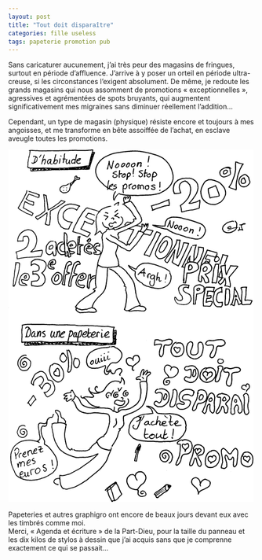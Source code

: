 ```yaml
---
layout: post
title: "Tout doit disparaître"
categories: fille useless
tags: papeterie promotion pub
---
```


Sans caricaturer aucunement, j’ai très peur des magasins de fringues, surtout en période d’affluence. J’arrive à y poser un orteil en période ultra-creuse, si les circonstances l’exigent absolument. De même, je redoute les grands magasins qui nous assomment de promotions « exceptionnelles », agressives et agrémentées de spots bruyants, qui augmentent significativement mes migraines sans diminuer réellement l’addition…

Cependant, un type de magasin (physique) résiste encore et toujours à mes angoisses, et me transforme en bête assoiffée de l’achat, en esclave aveugle toutes les promotions.

![...](/img/2011/110404.png)

Papeteries et autres graphigro ont encore de beaux jours devant eux avec les timbrés comme moi.  
Merci, « Agenda et écriture » de la Part-Dieu, pour la taille du panneau et les dix kilos de stylos à dessin que j’ai acquis sans que je comprenne exactement ce qui se passait…